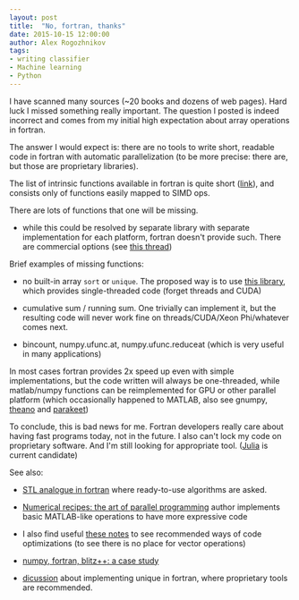 ```yaml
---
layout: post
title:  "No, fortran, thanks"
date: 2015-10-15 12:00:00
author: Alex Rogozhnikov
tags: 
- writing classifier
- Machine learning
- Python
---
```


I have scanned many sources (~20 books and dozens of web pages). Hard luck I missed something really important. The question I posted is indeed incorrect and comes from my initial high expectation about array operations in fortran. 

The answer I would expect is: there are no tools to write short, readable code in fortran with automatic parallelization (to be more precise: there are, but those are proprietary libraries).

The list of intrinsic functions available in fortran is quite short
([link](https://www.nsc.liu.se/~boein/f77to90/a5.html#section3)), and consists only of functions easily mapped to SIMD ops.

There are lots of functions that one will be missing. 

* while this could be resolved by separate library with separate   implementation for each platform, fortran doesn't provide such. 
  There are commercial options (see [this thread](https://software.intel.com/en-us/forums/intel-visual-fortran-compiler-for-windows/topic/297520))


Brief examples of missing functions:

* no built-in array `sort` or `unique`. The proposed way is to use [this library](http://www.fortran-2000.com/rank/), which provides single-threaded code (forget threads and CUDA)

* cumulative sum / running sum. One trivially can implement it, but the resulting code will never work fine on threads/CUDA/Xeon Phi/whatever comes next.

* bincount, numpy.ufunc.at, numpy.ufunc.reduceat (which is very useful in many applications)

In most cases fortran provides 2x speed up even with simple implementations, but the code written will always be one-threaded, while matlab/numpy functions can be reimplemented for GPU or other parallel platform (which occasionally happened to MATLAB, also see gnumpy, [theano](https://github.com/Theano/Theano) and [parakeet](http://parakeetpython.com))

To conclude, this is bad news for me. Fortran developers really care about having fast programs today, not in the future. I also can't lock my code on proprietary software. And I'm still looking for appropriate tool. ([Julia](http://julialang.org/) is current candidate)


See also:

* [STL analogue in fortran](http://stackoverflow.com/questions/24979199/stl-analogue-in-fortran)
where ready-to-use algorithms are asked.

* [Numerical recipes: the art of parallel programming](http://www.elch.chem.msu.ru/tch/group/FortranBooks/NumericalRecipesinF90.pdf) author implements basic MATLAB-like operations to have more expressive code

* I also find useful [these notes](http://people.cs.vt.edu/~asandu/Deposit/Fortran95_notes.pdf) to see recommended ways of code optimizations (to see there is no place for vector operations)

* [numpy, fortran, blitz++: a case study](http://www.hindawi.com/journals/sp/2014/870146/abs/)

* [dicussion](https://software.intel.com/en-us/forums/intel-visual-fortran-compiler-for-windows/topic/297520) about implementing unique in fortran, where proprietary tools are recommended.